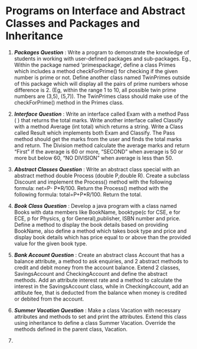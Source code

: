 # Programs on Interface and Abstract Classes and Packages and Inheritance

1. ***Packages Question*** : Write a program to demonstrate the knowledge of students in working with user-defined packages and sub-packages. Eg., Within the package named ‘primespackage’, define a class Primes which includes a method checkForPrime() for checking if the given number is prime or not. Define another class named TwinPrimes outside of this package which will display all the pairs of prime numbers whose difference is 2. (Eg, within the range 1 to 10, all possible twin prime numbers are (3,5), (5,7)). The TwinPrimes class should make use of the checkForPrime() method in the Primes class.

2. ***Interface Question*** : Write an interface called Exam with a method Pass ( ) that returns the total marks. Write another interface called Classify with a method Average (int total) which returns a string. Write a Class called Result which implements both Exam and Classify. The Pass method should get the marks from the user and finds the total marks and return. The Division method calculate the average marks and return “First” if the average is 60 or more, “SECOND” when average is 50 or more but below 60, “NO DIVISION” when average is less than 50.

3. ***Abstract Classes Question*** : Write an abstract class special with an abstract method double Process (double P,double R). Create a subclass Discount and implement the Process() method with the following formula: net=P- P\*R/100. Return the Process() method with the following formula: total=P+P\*R/100. Return the total.

4. ***Book Class Question*** : Develop a java program with a class named Books with data members like BookName, booktype(c for CSE, e for ECE, p for Physics, g for General),publisher, ISBN number and price. Define a method to display the book details based on providing BookName, also define a method which takes book type and price and display book details which has price equal to or above than the provided value for the given book type.

5. ***Bank Account Question*** : Create an abstract class Account that has a balance attribute, a method to ask enquiries, and 2 abstract methods to credit and debit money from the account balance. Extend 2 classes, SavingsAccount and CheckingAccount and define the abstract methods. Add an attribute interest rate and a method to calculate the interest in the SavingsAccount class, while in CheckingAccount, add an attibute fee, that is deducted from the balance when money is credited or debited from the account. 

6. ***Summer Vacation Question*** : Make a class Vacation with necessary attributes and methods to set and print the attributes. Extend this class using inheritance to define a class Summer Vacation. Override the methods defined in the parent class, Vacation. 

7. 


